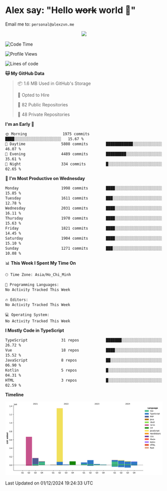# Alex say: "Hello ~~work~~ world 🐾"
Email me to: `personal@alexzvn.me`


<p align=center>
  <a href="https://skillicons.dev">
    <img src="https://skillicons.dev/icons?i=ts,js,php,nodejs,bun,vue,nuxt,react,svelte,tauri,laravel,rust,mongodb,docker,electron,redis,rabbitmq,tailwind,git,cloudflare,elysia,mysql,nginx,rollupjs,sentry,ubuntu,yarn,html,css,vite" />
  </a>
</p>

<!--START_SECTION:waka-->
![Code Time](http://img.shields.io/badge/Code%20Time-1%2C066%20hrs%2055%20mins-blue)

![Profile Views](http://img.shields.io/badge/Profile%20Views-0-blue)

![Lines of code](https://img.shields.io/badge/From%20Hello%20World%20I%27ve%20Written-3.0%20million%20lines%20of%20code-blue)

**🐱 My GitHub Data** 

> 📦 1.6 MB Used in GitHub's Storage 
 > 
> 💼 Opted to Hire
 > 
> 📜 82 Public Repositories 
 > 
> 🔑 48 Private Repositories 
 > 
**I'm an Early 🐤** 

```text
🌞 Morning                1975 commits        ████░░░░░░░░░░░░░░░░░░░░░   15.67 % 
🌆 Daytime                5808 commits        ████████████░░░░░░░░░░░░░   46.07 % 
🌃 Evening                4489 commits        █████████░░░░░░░░░░░░░░░░   35.61 % 
🌙 Night                  334 commits         █░░░░░░░░░░░░░░░░░░░░░░░░   02.65 % 
```
📅 **I'm Most Productive on Wednesday** 

```text
Monday                   1998 commits        ████░░░░░░░░░░░░░░░░░░░░░   15.85 % 
Tuesday                  1611 commits        ███░░░░░░░░░░░░░░░░░░░░░░   12.78 % 
Wednesday                2031 commits        ████░░░░░░░░░░░░░░░░░░░░░   16.11 % 
Thursday                 1970 commits        ████░░░░░░░░░░░░░░░░░░░░░   15.63 % 
Friday                   1821 commits        ████░░░░░░░░░░░░░░░░░░░░░   14.45 % 
Saturday                 1904 commits        ████░░░░░░░░░░░░░░░░░░░░░   15.10 % 
Sunday                   1271 commits        ███░░░░░░░░░░░░░░░░░░░░░░   10.08 % 
```


📊 **This Week I Spent My Time On** 

```text
🕑︎ Time Zone: Asia/Ho_Chi_Minh

💬 Programming Languages: 
No Activity Tracked This Week

🔥 Editors: 
No Activity Tracked This Week

💻 Operating System: 
No Activity Tracked This Week
```

**I Mostly Code in TypeScript** 

```text
TypeScript               31 repos            ███████░░░░░░░░░░░░░░░░░░   26.72 % 
Vue                      18 repos            ████░░░░░░░░░░░░░░░░░░░░░   15.52 % 
JavaScript               8 repos             ██░░░░░░░░░░░░░░░░░░░░░░░   06.90 % 
Kotlin                   5 repos             █░░░░░░░░░░░░░░░░░░░░░░░░   04.31 % 
HTML                     3 repos             █░░░░░░░░░░░░░░░░░░░░░░░░   02.59 % 
```



**Timeline**

![Lines of Code chart](https://raw.githubusercontent.com/alexzvn/alexzvn/main/assets/bar_graph.png)


 Last Updated on 01/12/2024 19:24:33 UTC
<!--END_SECTION:waka-->
